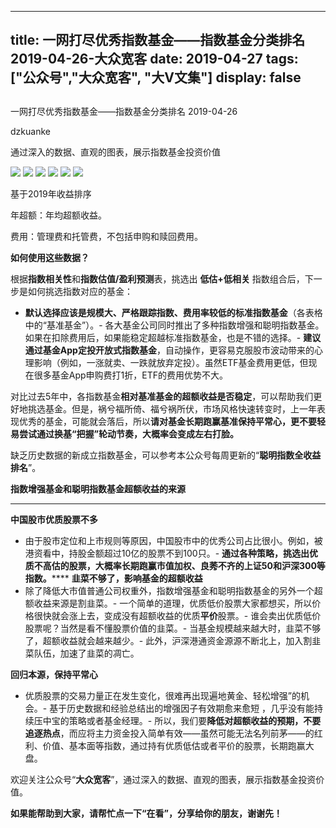 
---
title:   一网打尽优秀指数基金——指数基金分类排名 2019-04-26-大众宽客
date: 2019-04-27
tags: ["公众号","大众宽客", "大V文集"]
display: false
---


## 



一网打尽优秀指数基金——指数基金分类排名 2019-04-26




dzkuanke




通过深入的数据、直观的图表，展示指数基金投资价值




<img class="rich_pages" data-copyright="0" data-ratio="0.615625" data-s="300,640" src="https://mmbiz.qpic.cn/mmbiz_jpg/PKw3FQPmhIhL9HkJPtibhT2xCsvSR4BbY2CnpqxuicLZuRliaXzPouUqrxly7RicJjv9M1ic9crAhVcnBMQVY3KsUaA/640?wx_fmt=jpeg" data-type="jpeg" data-w="1280" style=""/>



<img class="" data-copyright="0" data-ratio="1.6653386454183268" data-s="300,640" src="https://mmbiz.qpic.cn/mmbiz_png/PKw3FQPmhIhgJxsmTDpiaCQE3ZtHSTM6OOZYSuyu8lUAbCB5z37zNicicxeqlRkdYHkicUEfB1zswh03PqjBsCsib4w/640?wx_fmt=png" data-type="png" data-w="1004" style=""/>

<img class="" data-copyright="0" data-ratio="1.401197604790419" data-s="300,640" src="https://mmbiz.qpic.cn/mmbiz_png/PKw3FQPmhIhgJxsmTDpiaCQE3ZtHSTM6OFqEzKyVOiahyqv9HlcjrAH9qDhHSBic5hpMicBSnm7aXOoSvtic5JQQR7g/640?wx_fmt=png" data-type="png" data-w="1002" style=""/>

<img class="" data-copyright="0" data-ratio="1.345924453280318" data-s="300,640" src="https://mmbiz.qpic.cn/mmbiz_png/PKw3FQPmhIhgJxsmTDpiaCQE3ZtHSTM6OjXPDnx7D80ktYxR72TCC35qU4VgbdyyByxAiatWIHJZxdNib2EmdC20Q/640?wx_fmt=png" data-type="png" data-w="1006" style=""/>

<img class="" data-copyright="0" data-ratio="1.126984126984127" data-s="300,640" src="https://mmbiz.qpic.cn/mmbiz_png/PKw3FQPmhIhgJxsmTDpiaCQE3ZtHSTM6OU049baWAZiadjvZukcgkjdP4CdKFpqvp4gPBQjpzsTZTP9ewB2W0t3w/640?wx_fmt=png" data-type="png" data-w="1008" style=""/>

<img class="" data-copyright="0" data-ratio="1.3172690763052208" data-s="300,640" src="https://mmbiz.qpic.cn/mmbiz_png/PKw3FQPmhIhgJxsmTDpiaCQE3ZtHSTM6OrnHFfxdBhG62XDSeibpFJWicb0zQlkHBvbkGDGibvlsIQdOxmg4uKVG8w/640?wx_fmt=png" data-type="png" data-w="996" style=""/>

基于2019年收益排序

年超额：年均超额收益。

费用：管理费和托管费，不包括申购和赎回费用。





**如何使用这些数据？**



根据**指数相关性**和**指数估值/盈利预测**表，挑选出&nbsp;**低估+低相关** 指数组合后，下一步是如何挑选指数对应的基金：
- **默认选择应该是规模大、严格跟踪指数、费用率较低的标准指数基金**（各表格中的“基准基金”）。- 各大基金公司同时推出了多种指数增强和聪明指数基金。如果在扣除费用后，如果能稳定超越标准指数基金，也是不错的选择。- **建议通过基金App定投开放式指数基金**，自动操作，更容易克服股市波动带来的心理影响（例如，一涨就卖、一跌就放弃定投）。虽然ETF基金费用更低，但现在很多基金App申购费打1折，ETF的费用优势不大。


对比过去5年中，各指数基金**相对基准基金的超额收益是否稳定**<h-char unicode="ff0c" class="" style="max-width: 100%;box-sizing: border-box !important;word-wrap: break-word !important;">，</h-char>可以帮助我们更好地挑选基金。但是，祸兮福所倚、福兮祸所伏，市场风格快速转变时，上一年表现优秀的基金，可能就会落后，所以**请对基金长期跑赢基准保持平常心，更不要轻易尝试通过换基“把握”轮动节奏，大概率会变成左右打脸。**



缺乏历史数据的新成立指数基金，可以参考本公众号每周更新的“**聪明指数全收益排名**”。



**指数增强基金和聪明指数基金超额收益的来源**

****

**中国股市优质股票不多**
- 由于股市定位和上市规则等原因，中国股市中的优秀公司占比很小。例如，被港资看中，持股金额超过10亿的股票不到100只。- **通过各种策略，挑选出优质不高估的股票，大概率长期跑赢市值加权、良莠不齐的上证50和沪深300等指数。******
**韭菜不够了，影响基金的超额收益**
- 除了降低大市值普通公司权重外，指数增强基金和聪明指数基金的另外一个超额收益来源是割韭菜。- 一个简单的道理，优质低价股票大家都想买，所以价格很快就会涨上去，变成没有超额收益的优质**平价**股票。- 谁会卖出优质低价股票呢？当然是看不懂股票价值的韭菜。- 当基金规模越来越大时，韭菜不够了，超额收益就会越来越少。- 此外，沪深港通资金源源不断北上，加入割韭菜队伍，加速了韭菜的凋亡。


**回归本源，保持平常心**
- 优质股票的交易力量正在发生变化，很难再出现遍地黄金、轻松增强”的机会。- 基于历史数据和经验总结出的增强因子有效期愈来愈短 ，几乎没有能持续压中宝的策略或者基金经理。- 所以，我们要**降低对超额收益的预期，不要追逐热点**，而应将主力资金投入简单有效——虽然可能无法名列前茅——的红利、价值、基本面等指数，通过持有优质低估或者平价的股票，长期跑赢大盘。


欢迎关注公众号“**大众宽客**”，通过深入的数据、直观的图表，展示指数基金投资价值。



**如果能帮助到大家，请帮忙点一下<strong style="max-width: 100%;box-sizing: border-box !important;word-wrap: break-word !important;">“在看”**，分享给你的朋友，谢谢先！</strong>








